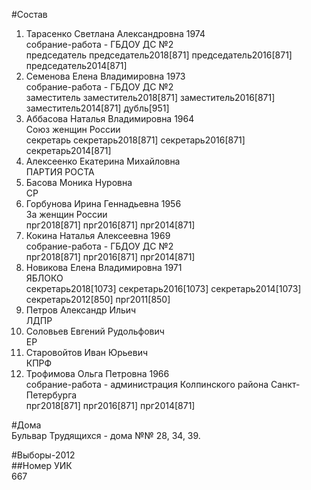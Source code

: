 #Состав  
1. Тарасенко Светлана Александровна 1974  
    собрание-работа - ГБДОУ ДС №2  
    председатель председатель2018[871] председатель2016[871] председатель2014[871]  
2. Семенова Елена Владимировна 1973  
    собрание-работа - ГБДОУ ДС №2  
    заместитель заместитель2018[871] заместитель2016[871] заместитель2014[871] дубль[951]  
3. Аббасова Наталья Владимировна 1964  
    Союз женщин России  
    секретарь секретарь2018[871] секретарь2016[871] секретарь2014[871]  
4. Алексеенко Екатерина Михайловна  
    ПАРТИЯ РОСТА  
5. Басова Моника Нуровна  
    СР  
6. Горбунова Ирина Геннадьевна 1956  
    За женщин России  
    прг2018[871] прг2016[871] прг2014[871]  
7. Кокина Наталья Алексеевна 1969  
    собрание-работа - ГБДОУ ДС №2  
    прг2018[871] прг2016[871] прг2014[871]  
8. Новикова Елена Владимировна 1971  
    ЯБЛОКО  
    секретарь2018[1073] секретарь2016[1073] секретарь2014[1073] секретарь2012[850] прг2011[850]  
9. Петров Александр Ильич  
    ЛДПР  
10. Соловьев Евгений Рудольфович  
    ЕР  
11. Старовойтов Иван Юрьевич  
    КПРФ  
12. Трофимова Ольга Петровна 1966  
    собрание-работа - администрация Колпинского района Санкт-Петербурга  
    прг2018[871] прг2016[871] прг2014[871]  
  
#Дома  
Бульвар Трудящихся - дома №№ 28, 34, 39.  
  
#Выборы-2012  
##Номер УИК  
667  
